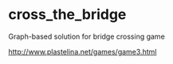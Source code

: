 # cross_the_bridge
Graph-based solution for bridge crossing game

http://www.plastelina.net/games/game3.html
